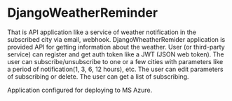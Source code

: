 # DjangoWeatherReminder

That is API application like a service of weather notification in the 
subscribed city via email, webhook.  DjangoWheatherRemider application 
is provided API for getting information about the weather. User 
(or third-party service) can register and get auth token like a JWT (JSON web token).
The user can subscribe/unsubscribe to one or a few cities with parameters like a 
period of notification(1, 3, 6, 12 hours), etc. The user can edit parameters 
of subscribing or delete. The user can get a list of subscribing.

Application configured for deploying to MS Azure.
